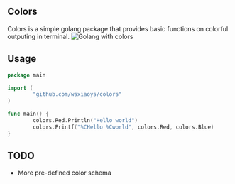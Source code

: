 
## Colors ##
Colors is a simple golang package that provides basic functions on colorful outputing in terminal.
![Golang with colors](http://farm7.staticflickr.com/6051/6382022437_1f60b4130f.jpg)

## Usage ##
```go
package main

import (
        "github.com/wsxiaoys/colors"
)

func main() {
        colors.Red.Println("Hello world")
        colors.Printf("%CHello %Cworld", colors.Red, colors.Blue)
}
```

## TODO ##
* More pre-defined color schema
